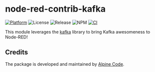 # node-red-contrib-kafka

[![Platform](https://img.shields.io/badge/platform-Node--RED-red)](https://nodered.org)
![License](https://img.shields.io/github/license/alpine-code/node-red-contrib-kafka.svg)
![Release](https://img.shields.io/npm/v/@alpine-code/node-red-contrib-kafka.svg)
![NPM](https://img.shields.io/npm/dm/@alpine-code/node-red-contrib-kafka.svg)
[![CI](https://github.com/alpine-code/node-red-contrib-kafka/actions/workflows/main.yml/badge.svg)](https://github.com/alpine-code/node-red-contrib-kafka/actions/workflows/main.yml)

This module leverages the [kafka](https://www.npmjs.com/package/@kafka/node) library to bring Kafka awesomeness to Node-RED!

## Credits

The package is developed and maintained by [Alpine Code](https://www.alpine-code.com/).